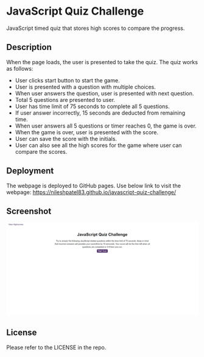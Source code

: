 # JavaScript Quiz Challenge
JavaScript timed quiz that stores high scores to compare the progress.

## Description
When the page loads, the user is presented to take the quiz. The quiz works as follows:
- User clicks start button to start the game.
- User is presented with a question with multiple choices.
- When user answers the question, user is presented with next question.
- Total 5 questions are presented to user.
- User has time limit of 75 seconds to complete all 5 questions.
- If user answer incorrectly, 15 seconds are deducted from remaining time.
- When user answers all 5 questions or timer reaches 0, the game is over.
- When the game is over, user is presented with the score.
- User can save the score with the initials.
- User can also see all the high scores for the game where user can compare the scores.

## Deployment
The webpage is deployed to GitHub pages. Use below link to visit the webpage: https://nileshpatel83.github.io/javascript-quiz-challenge/

## Screenshot
![JavaScript quiz game webpage](./assets/images/screenshot.png)

## License
Please refer to the LICENSE in the repo.
